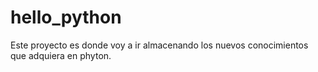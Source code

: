 # hello_python
Este proyecto es donde voy a ir almacenando los nuevos conocimientos que adquiera en phyton.
